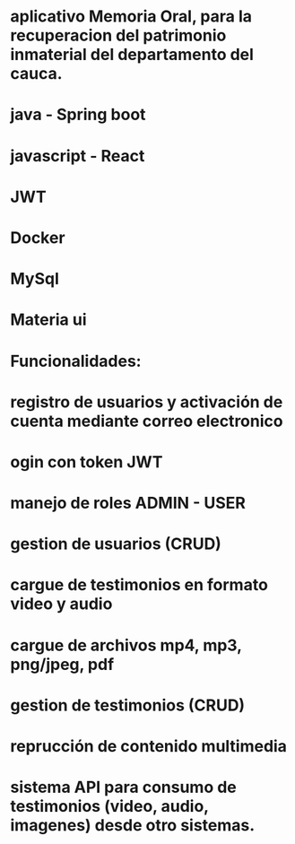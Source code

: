 # aplicativo Memoria Oral, para la recuperacion del patrimonio inmaterial del departamento del cauca.

# java - Spring boot
# javascript - React
# JWT
# Docker
# MySql
# Materia ui

# Funcionalidades:

# registro de usuarios y activación de cuenta mediante correo electronico
# ogin con token JWT
# manejo de roles ADMIN - USER
# gestion de usuarios (CRUD)
# cargue de testimonios en formato video y audio
# cargue de archivos mp4, mp3, png/jpeg, pdf
# gestion de testimonios (CRUD)
# reprucción de contenido multimedia
# sistema API para consumo de testimonios (video, audio, imagenes) desde otro sistemas.
